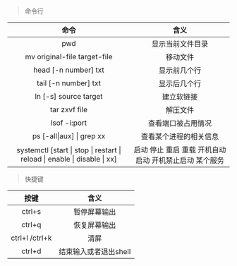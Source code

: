 
>命令行

 命令| 含义
:---:|:---:
 pwd | 显示当前文件目录
 mv original-file target-file | 移动文件
 head [-n number] txt | 显示前几个行
 tail [-n number] txt | 显示后几个行
 ln [-s] source target | 建立软链接
 tar zxvf file | 解压文件
 lsof -i:port | 查看端口被占用情况
 ps [-all&#124;aux] &#124; grep xx | 查看某个进程的相关信息
 systemctl [start &#124; stop &#124; restart &#124; reload &#124; enable &#124; disable &#124; xx] | 启动 停止 重启 重载 开机自动启动 开机禁止启动 某个服务
   
 
 > 快捷键
 
 按键 | 含义
 :---: | :---:
 ctrl+s | 暂停屏幕输出
 ctrl+q | 恢复屏幕输出
 ctrl+l /ctrl+k | 清屏
 ctrl+d | 结束输入或者退出shell
 
 
 
 
